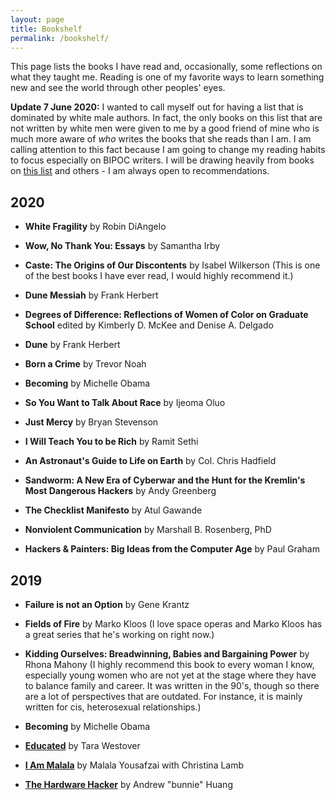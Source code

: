 ```yaml
---
layout: page
title: Bookshelf
permalink: /bookshelf/
---
```

This page lists the books I have read and, occasionally, some reflections on what they taught me. Reading is one of my favorite ways to learn something new and see the world through other peoples' eyes. 

**Update 7 June 2020:** I wanted to call myself out for having a list that is dominated by white male authors. In fact, the only books on this list that are not written by white men were given to me by a good friend of mine who is much more aware of _who_ writes the books that she reads than I am. I am calling attention to this fact because I am going to change my reading habits to focus especially on BIPOC writers. I will be drawing heavily from books on [this list](https://www.latimes.com/entertainment-arts/books/story/2020-06-04/13-nonfiction-books-to-read-during-george-floyd-protests) and others - I am always open to recommendations. 

## 2020

* **White Fragility** by Robin DiAngelo

* **Wow, No Thank You: Essays** by Samantha Irby 

* **Caste: The Origins of Our Discontents** by Isabel Wilkerson (This is one of the best books I have ever read, I would highly recommend it.)

* **Dune Messiah** by Frank Herbert

* **Degrees of Difference: Reflections of Women of Color on Graduate School** edited by Kimberly D. McKee and Denise A. Delgado

* **Dune** by Frank Herbert

* **Born a Crime** by Trevor Noah

* **Becoming** by Michelle Obama 

* **So You Want to Talk About Race** by Ijeoma Oluo

* **Just Mercy** by Bryan Stevenson

* **I Will Teach You to be Rich** by Ramit Sethi

* **An Astronaut's Guide to Life on Earth** by Col. Chris Hadfield

* **Sandworm: A New Era of Cyberwar and the Hunt for the Kremlin's Most Dangerous Hackers** by Andy Greenberg

* **The Checklist Manifesto** by Atul Gawande

* **Nonviolent Communication** by Marshall B. Rosenberg, PhD

* **Hackers & Painters: Big Ideas from the Computer Age** by Paul Graham

## 2019

* **Failure is not an Option** by Gene Krantz

* **Fields of Fire** by Marko Kloos (I love space operas and Marko Kloos has a great series that he's working on right now.)

* **Kidding Ourselves: Breadwinning, Babies and Bargaining Power** by Rhona Mahony (I highly recommend this book to every woman I know, especially young women who are not yet at the stage where they have to balance family and career. It was written in the 90's, though so there are a lot of perspectives that are outdated. For instance, it is mainly written for cis, heterosexual relationships.) 

* **Becoming** by Michelle Obama

* [**Educated**](https://sassafras13.github.io/BookReviews/) by Tara Westover 

* [**I Am Malala**](https://sassafras13.github.io/BookReviews/) by Malala Yousafzai with Christina Lamb 

* [**The Hardware Hacker**](https://sassafras13.github.io/BookReviews/) by Andrew "bunnie" Huang 
